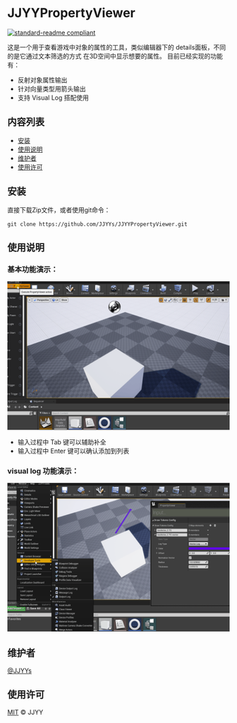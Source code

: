 # JJYYPropertyViewer

[![standard-readme compliant](https://img.shields.io/badge/readme%20style-standard-brightgreen.svg?style=flat-square)](https://github.com/RichardLitt/standard-readme)

这是一个用于查看游戏中对象的属性的工具，类似编辑器下的 details面板，不同的是它通过文本筛选的方式 在3D空间中显示想要的属性。
目前已经实现的功能有：
- 反射对象属性输出
- 针对向量类型用箭头输出
- 支持 Visual Log 搭配使用



## 内容列表

- [安装](#安装)
- [使用说明](#使用说明)
- [维护者](#维护者)
- [使用许可](#使用许可)

## 安装

直接下载Zip文件，或者使用git命令：

```
git clone https://github.com/JJYYs/JJYYPropertyViewer.git
```

## 使用说明
### 基本功能演示：
![](./Docs/gif1.gif)
- 输入过程中 Tab 键可以辅助补全
- 输入过程中 Enter 键可以确认添加到列表


### visual log 功能演示：
![](./Docs/gif2.gif)

## 维护者

[@JJYYs](https://github.com/JJYYs)

## 使用许可

[MIT](https://github.com/RichardLitt/standard-readme/blob/master/LICENSE) © JJYY